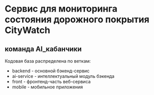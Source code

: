 # Cервис для мониторинга состояния дорожного покрытия CityWatch
## команда AI_кабанчики
Кодовая база распределена по веткам:
- backend - основной бэкенд-сервис
- ai-service - интеллектуальный модуль бэкенда
- front - фронтенд-часть веб-сервиса
- mobile - мобильное приложения
